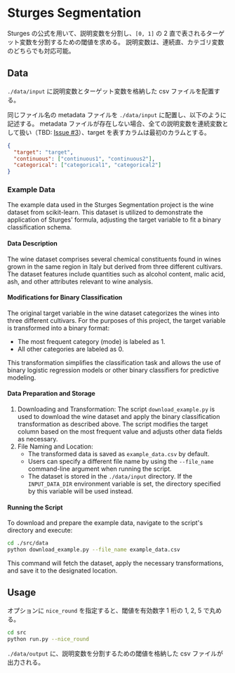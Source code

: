 # Sturges Segmentation

Sturges の公式を用いて、説明変数を分割し、`[0, 1]` の 2 直で表されるターゲット変数を分割するための閾値を求める。
説明変数は、連続直、カテゴリ変数のどちらでも対応可能。

## Data

`./data/input` に説明変数とターゲット変数を格納した csv ファイルを配置する。

同じファイル名の metadata ファイルを `./data/input` に配置し、以下のように記述する。
metadata ファイルが存在しない場合、全ての説明変数を連続変数として扱い（TBD: [Issue #3](https://github.com/masatoomori-lv/sturges-segmentation/issues/3)）、target を表すカラムは最初のカラムとする。

```json
{
  "target": "target",
  "continuous": ["continuous1", "continuous2"],
  "categorical": ["categorical1", "categorical2"]
}
```

### Example Data

The example data used in the Sturges Segmentation project is the wine dataset from scikit-learn.
This dataset is utilized to demonstrate the application of Sturges' formula, adjusting the target variable to fit a binary classification schema.

#### Data Description

The wine dataset comprises several chemical constituents found in wines grown in the same region in Italy but derived from three different cultivars.
The dataset features include quantities such as alcohol content, malic acid, ash, and other attributes relevant to wine analysis.

#### Modifications for Binary Classification

The original target variable in the wine dataset categorizes the wines into three different cultivars.
For the purposes of this project, the target variable is transformed into a binary format:

- The most frequent category (mode) is labeled as 1.
- All other categories are labeled as 0.

This transformation simplifies the classification task and allows the use of binary logistic regression models or other binary classifiers for predictive modeling.

#### Data Preparation and Storage

1. Downloading and Transformation: The script `download_example.py` is used to download the wine dataset and apply the binary classification transformation as described above. The script modifies the target column based on the most frequent value and adjusts other data fields as necessary.
1. File Naming and Location:
   - The transformed data is saved as `example_data.csv` by default.
   - Users can specify a different file name by using the `--file_name` command-line argument when running the script.
   - The dataset is stored in the `./data/input` directory. If the `INPUT_DATA_DIR` environment variable is set, the directory specified by this variable will be used instead.

#### Running the Script

To download and prepare the example data, navigate to the script's directory and execute:

```bash
cd ./src/data
python download_example.py --file_name example_data.csv
```

This command will fetch the dataset, apply the necessary transformations, and save it to the designated location.

## Usage

オプションに `nice_round` を指定すると、閾値を有効数字 1 桁の 1, 2, 5 で丸める。

```bash
cd src
python run.py --nice_round
```

`./data/output` に、説明変数を分割するための閾値を格納した csv ファイルが出力される。
